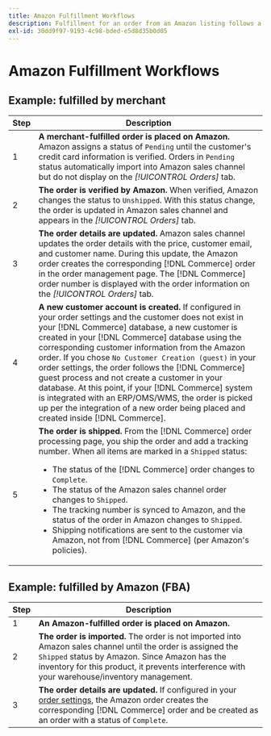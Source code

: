 ```yaml
---
title: Amazon Fulfillment Workflows
description: Fulfillment for an order from an Amazon listing follows a specific sequence from order submission to shipping.
exl-id: 30dd9f97-9193-4c98-bded-e5d8d35b0d05
---
```

# Amazon Fulfillment Workflows

## Example: fulfilled by merchant

|Step | Description |
|----|----|
|1| **A merchant-fulfilled order is placed on Amazon.** Amazon assigns a status of `Pending` until the customer's credit card information is verified. Orders in `Pending` status automatically import into Amazon sales channel but do not display on the _[!UICONTROL Orders]_ tab.|
|2| **The order is verified by Amazon.** When verified, Amazon changes the status to `Unshipped`. With this status change, the order is updated in Amazon sales channel and appears in the _[!UICONTROL Orders]_ tab.|
|3| **The order details are updated.** Amazon sales channel updates the order details with the price, customer email, and customer name. During this update, the Amazon order creates the corresponding [!DNL Commerce] order in the order management page. The [!DNL Commerce] order number is displayed with the order information on the _[!UICONTROL Orders]_ tab.|
|4| **A new customer account is created.** If configured in your order settings and the customer does not exist in your [!DNL Commerce] database, a new customer is created in your [!DNL Commerce] database using the corresponding customer information from the Amazon order. If you chose `No Customer Creation (guest)` in your order settings, the order follows the [!DNL Commerce] guest process and not create a customer in your database. At this point, if your [!DNL Commerce] system is integrated with an ERP/OMS/WMS, the order is picked up per the integration of a new order being placed and created inside [!DNL Commerce].|
|5| **The order is shipped.** From the [!DNL Commerce] order processing page, you ship the order and add a tracking number. When all items are marked in a `Shipped` status:<ul><li>The status of the [!DNL Commerce] order changes to `Complete`.</li><li>The status of the Amazon sales channel order changes to `Shipped`.</li><li>The tracking number is synced to Amazon, and the status of the order in Amazon changes to `Shipped`.</li><li>Shipping notifications are sent to the customer via Amazon, not from [!DNL Commerce] (per Amazon's policies).|

## Example: fulfilled by Amazon (FBA)

|Step | Description |
|---|---|
|1| **An Amazon-fulfilled order is placed on Amazon.** |
|2| **The order is imported.** The order is not imported into Amazon sales channel until the order is assigned the `Shipped` status by Amazon. Since Amazon has the inventory for this product, it prevents interference with your warehouse/inventory management. |
|3| **The order details are updated.** If configured in your [order settings](./order-settings.md), the Amazon order creates the corresponding [!DNL Commerce] order and be created as an order with a status of `Complete`. |
